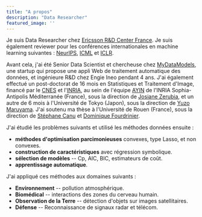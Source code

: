 ```yaml
---
title: "A propos"
description: "Data Researcher"
featured_image: ''
---
```



Je suis Data Researcher chez [Ericsson R\&D Center France](https://www.ericsson.com/en/about-us/company-facts/ericsson-worldwide/france/center-rd-ericsson-in-france).
Je suis également reviewer pour les conférences internationales en machine learning suivantes : [NeurIPS](https://neurips.cc/), [ICML](https://icml.cc/) et [ICLR](https://iclr.cc/).

Avant cela, j'ai été Senior Data Scientist et chercheuse chez [MyDataModels](http://www.mydatamodels.com/), une startup qui propose une appli Web de traitement automatique des données, et ingénieure R&D chez Engie Ineo pendant 4 ans.
J'ai également effectué un post-doctorat de 16 mois en Statistiques et Traitement d'Image, financé par le [CNES](http://www.cnes.fr/) et l'[INRIA](http://www.inria.fr/), 
au sein de l'équipe [AYIN](https://team.inria.fr/ayin/) de l'INRIA Sophia-Antipolis Méditerranée (France), sous la direction de [Josiane Zerubia](https://team.inria.fr/ayin/josiane-zerubia/), 
et un autre de 6 mois à l'Université de Tokyo (Japon), sous la direction de [Yuzo Maruyama](https://yuzo-maruyama.github.io/).
J'ai soutenu ma thèse à l'Université de Rouen (France),
sous la direction de [St&eacute;phane Canu](http://asi.insa-rouen.fr/enseignants/~scanu/) et [Dominique Fourdrinier](http://www.litislab.eu/publicmemberbank/memberinfo_view?userId=dfourdrinier).

J'ai étudié les problèmes suivants et utilisé les méthodes données ensuite : 
* **méthodes d'optimisation parcimonieuses** convexes, type Lasso, et non convexes. 
* **construction de caractéristiques** avec régression symbolique. 
* **sélection de modèles** -- Cp, AIC, BIC, estimateurs de coût. 
* **apprentissage automatique**. 

J'ai appliqué ces méthodes aux domaines suivants : 
* **Environnement** -- pollution atmosphérique.
* **Biomédical** -- interactions des zones du cerveau humain.
* **Observation de la Terre** -- détection d'objets sur images satellitaires.
* **Défense** -- Reconnaissance de signaux radar et télécom.
